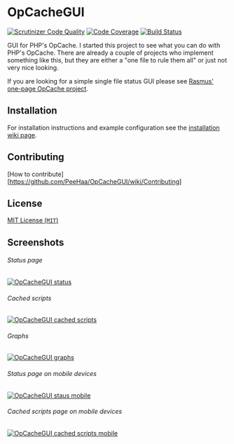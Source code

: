 OpCacheGUI
==========

[![Scrutinizer Code Quality](https://scrutinizer-ci.com/g/PeeHaa/OpCacheGUI/badges/quality-score.png?b=master)](https://scrutinizer-ci.com/g/PeeHaa/OpCacheGUI/?branch=master) [![Code Coverage](https://scrutinizer-ci.com/g/PeeHaa/OpCacheGUI/badges/coverage.png?b=master)](https://scrutinizer-ci.com/g/PeeHaa/OpCacheGUI/?branch=master) [![Build Status](https://scrutinizer-ci.com/g/PeeHaa/OpCacheGUI/badges/build.png?b=master)](https://scrutinizer-ci.com/g/PeeHaa/OpCacheGUI/build-status/master)

GUI for PHP's OpCache. I started this project to see what you can do with PHP's OpCache. There are already a couple of projects who implement something like this, but they are either a "one file to rule them all" or just not very nice looking.

If you are looking for a simple single file status GUI please see [Rasmus' one-page OpCache project][rasmus].

Installation
-

For installation instructions and example configuration see the [installation wiki page](https://github.com/PeeHaa/OpCacheGUI/wiki/Installation).

Contributing
-

[How to contribute][https://github.com/PeeHaa/OpCacheGUI/wiki/Contributing]

License
-

[MIT License (`MIT`)][MIT]

Screenshots
-

###### Status page

[![OpCacheGUI status][1]][1]

###### Cached scripts

[![OpCacheGUI cached scripts][2]][2]

###### Graphs

[![OpCacheGUI graphs][3]][3]

###### Status page on mobile devices

[![OpCacheGUI staus mobile][4]][4]

###### Cached scripts page on mobile devices

[![OpCacheGUI cached scripts mobile][5]][5]

[rasmus]: https://github.com/rlerdorf/opcache-status
[releases]: https://github.com/PeeHaa/OpCacheGUI/releases
[issues]: https://github.com/PeeHaa/OpCacheGUI/issues
[MIT]: http://spdx.org/licenses/MIT

[1]: http://i.imgur.com/Py4YtsC.png
[2]: http://i.imgur.com/buzbl8V.png
[3]: http://i.imgur.com/mEhfhDA.png
[4]: http://i.imgur.com/Mi3JegX.png
[5]: http://i.imgur.com/4tMSEWD.png
